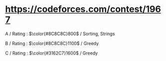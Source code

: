 # https://codeforces.com/contest/1967

A / Rating : $\color{#8C8C8C}800$ / Sorting, Strings

B / Rating : $\color{#8C8C8C}1100$ / Greedy

C / Rating : $\color{#3162C7}1600$ / Greedy
